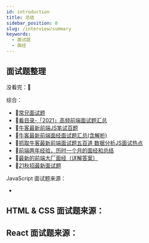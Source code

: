 ```yaml
---
id: introduction
title: 总结
sidebar_position: 0
slug: /interview/summary
keywords:
  - 面试题
  - 面经
---
```


## 面试题整理

没看完：📓

综合：

- 📓[常兄面试题](https://www.yuque.com/changyanwei-wlmrd/rbxc2v/ywb9zb)
- 📓[看目录-「2021」高频前端面试题汇总 ](https://juejin.cn/post/6941546135827775525)
- 📓[牛客最新前端JS笔试百题](https://juejin.cn/post/7023271065392513038)
- 📓[牛客最新前端面经面试题汇总(含解析)](https://juejin.cn/post/7028478428680552456)
- 📓[抓取牛客最新前端面试题五百道 数据分析JS面试热点](https://juejin.cn/post/7022799579087110181)
- 📓[前端两年经验，历时一个月的面经和总结](https://juejin.cn/post/7013953652578582558)
- 📓[最新的前端大厂面经（详解答案）](https://juejin.cn/post/7004638318843412493)
- 📓[21秋招最新面试题](https://github.com/zcxiaobao/everyday-insist)



JavaScript 面试题来源：

- 

HTML & CSS 面试题来源：
- 

React 面试题来源：
- 


